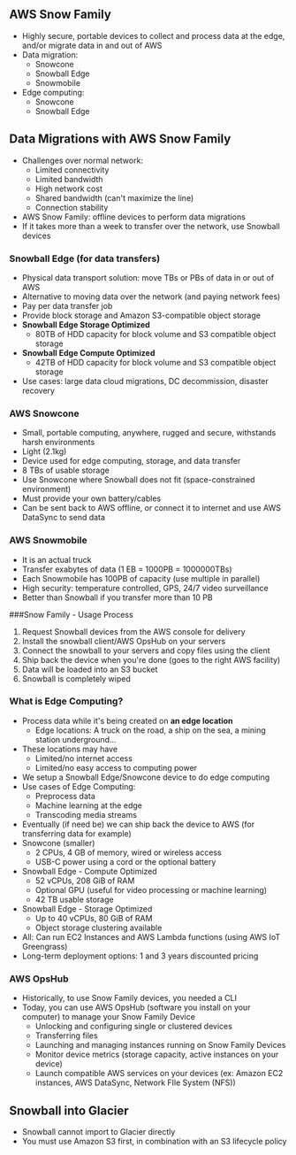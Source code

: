 ## AWS Snow Family
- Highly secure, portable devices to collect and process data at the edge, and/or migrate data in and out of AWS
- Data migration:
  - Snowcone
  - Snowball Edge
  - Snowmobile
- Edge computing:
  - Snowcone
  - Snowball Edge

## Data Migrations with AWS Snow Family
- Challenges over normal network:
  - Limited connectivity
  - Limited bandwidth
  - High network cost
  - Shared bandwidth (can't maximize the line)
  - Connection stability
- AWS Snow Family: offline devices to perform data migrations
- If it takes more than a week to transfer over the network, use Snowball devices

### Snowball Edge (for data transfers)
- Physical data transport solution: move TBs or PBs of data in or out of AWS
- Alternative to moving data over the network (and paying network fees)
- Pay per data transfer job
- Provide block storage and Amazon S3-compatible object storage
- **Snowball Edge Storage Optimized**
  - 80TB of HDD capacity for block volume and S3 compatible object storage
- **Snowball Edge Compute Optimized**
  - 42TB of HDD capacity for block volume and S3 compatible object storage
- Use cases: large data cloud migrations, DC decommission, disaster recovery

### AWS Snowcone
- Small, portable computing, anywhere, rugged and secure, withstands harsh environments
- Light (2.1kg)
- Device used for edge computing, storage, and data transfer
- 8 TBs of usable storage
- Use Snowcone where Snowball does not fit (space-constrained environment)
- Must provide your own battery/cables
- Can be sent back to AWS offline, or connect it to internet and use AWS DataSync to send data

### AWS Snowmobile
- It is an actual truck
- Transfer exabytes of data (1 EB = 1000PB = 1000000TBs)
- Each Snowmobile has 100PB of capacity (use multiple in parallel)
- High security: temperature controlled, GPS, 24/7 video surveillance 
- Better than Snowball if you transfer more than 10 PB

###Snow Family - Usage Process
1. Request Snowball devices from the AWS console for delivery
2. Install the snowball client/AWS OpsHub on your servers
3. Connect the snowball to your servers and copy files using the client
4. Ship back the device when you're done (goes to the right AWS facility)
5. Data will be loaded into an S3 bucket
6. Snowball is completely wiped

### What is Edge Computing?
- Process data while it's being created on **an edge location**
  - Edge locations: A truck on the road, a ship on the sea, a mining station underground...
- These locations may have
  - Limited/no internet access
  - Limited/no easy access to computing power
- We setup a Snowball Edge/Snowcone device to do edge computing
- Use cases of Edge Computing:
  - Preprocess data
  - Machine learning at the edge
  - Transcoding media streams
- Eventually (if need be) we can ship back the device to AWS (for transferring data for example)
- Snowcone (smaller)
  - 2 CPUs, 4 GB of memory, wired or wireless access
  - USB-C power using a cord or the optional battery
- Snowball Edge - Compute Optimized
  - 52 vCPUs, 208 GiB of RAM
  - Optional GPU (useful for video processing or machine learning)
  - 42 TB usable storage
- Snowball Edge - Storage Optimized
  - Up to 40 vCPUs, 80 GiB of RAM
  - Object storage clustering available
- All: Can run EC2 Instances and AWS Lambda functions (using AWS IoT Greengrass)
- Long-term deployment options: 1 and 3 years discounted pricing

### AWS OpsHub
- Historically, to use Snow Family devices, you needed a CLI
- Today, you can use AWS OpsHub (software you install on your computer) to manage your Snow Family Device
  - Unlocking and configuring single or clustered devices
  - Transferring files
  - Launching and managing instances running on Snow Family Devices
  - Monitor device metrics (storage capacity, active instances on your device)
  - Launch compatible AWS services on your devices (ex: Amazon EC2 instances, AWS DataSync, Network FIle System (NFS))

## Snowball into Glacier
- Snowball cannot import to Glacier directly
- You must use Amazon S3 first, in combination with an S3 lifecycle policy


